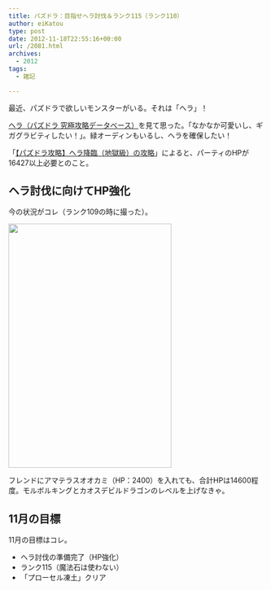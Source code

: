 ```yaml
---
title: パズドラ：目指せヘラ討伐＆ランク115（ランク110）
author: eiKatou
type: post
date: 2012-11-18T22:55:16+00:00
url: /2081.html
archives:
  - 2012
tags:
  - 雑記

---
```

最近、パズドラで欲しいモンスターがいる。それは「ヘラ」！

[ヘラ（パズドラ 究極攻略データベース）][1]を見て思った。「なかなか可愛いし、ギガグラビティしたい！」。緑オーディンもいるし、ヘラを確保したい！

「[【パズドラ攻略】ヘラ降臨（地獄級）の攻略][2]」によると、パーティのHPが16427以上必要とのこと。

## ヘラ討伐に向けてHP強化

今の状況がコレ（ランク109の時に撮った）。
  
[<img src="./uploads/2012/11/IMG_0955.jpg" alt="" title="IMG_0955" width="320" height="480" class="alignnone size-full wp-image-2076" srcset="./uploads/2012/11/IMG_0955.jpg 320w, ./uploads/2012/11/IMG_0955-200x300.jpg 200w" sizes="(max-width: 320px) 100vw, 320px" />][3]

フレンドにアマテラスオオカミ（HP：2400）を入れても、合計HPは14600程度。モルボルキングとカオスデビルドラゴンのレベルを上げなきゃ。

## 11月の目標

11月の目標はコレ。

  * ヘラ討伐の準備完了（HP強化）
  * ランク115（魔法石は使わない）
  * 「プローセル凍土」クリア

 [1]: http://pd.appbank.net/708
 [2]: http://www.appbank.net/2012/09/29/iphone-application/485251.php
 [3]: ./uploads/2012/11/IMG_0955.jpg
